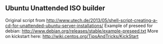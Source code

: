 Ubuntu Unattended ISO builder
-----------------------------

Original script from http://www.utech.de/2013/05/shell-script-creating-a-cd-for-unattended-ubuntu-server-installations/
Example of preseed for debian: http://www.debian.org/releases/stable/example-preseed.txt
More on kickstart here: http://wiki.centos.org/TipsAndTricks/KickStart
